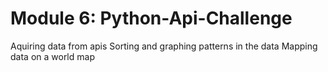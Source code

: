 # Module 6: Python-Api-Challenge  
Aquiring data from apis
Sorting and graphing patterns in the data
Mapping data on a world map

